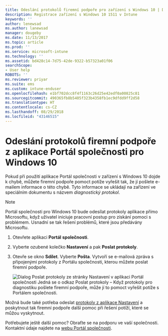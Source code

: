 ```yaml
---
title: Odeslání protokolů firemní podpoře pro zařízení s Windows 10 | Dokumentace Microsoftu
description: Registrace zařízení s Windows 10 1511 v Intune
keywords: ''
author: lenewsad
ms.author: lanewsad
manager: dougeby
ms.date: 11/13/2017
ms.topic: article
ms.prod: ''
ms.service: microsoft-intune
ms.technology: ''
ms.assetid: bd428c14-7d75-42de-9322-b57323a01f06
searchScope:
- User help
ROBOTS: ''
ms.reviewer: priyar
ms.suite: ems
ms.custom: intune-enduser
ms.openlocfilehash: e1bf702dcc8f4f1163c26d25e42edf0a00825c81
ms.sourcegitcommit: 490365fb8b5405f323b4358fb1ec9dfdd9ff2d58
ms.translationtype: HT
ms.contentlocale: cs-CZ
ms.lasthandoff: 08/29/2018
ms.locfileid: "43146515"
---
```

# <a name="send-logs-to-your-company-support-from-the-company-portal-app-for-windows-10"></a>Odeslání protokolů firemní podpoře z aplikace Portál společnosti pro Windows 10

Pokud při použití aplikace Portál společnosti v zařízení s Windows 10 dojde k chybě, můžete firemní podpoře pomoct potíže vyřešit tak, že jí pošlete e-mailem informace o této chybě. Tyto informace se ukládají na zařízení ve speciálním dokumentu s názvem _diagnostický protokol_.

> [!Note]       
> Portál společnosti pro Windows 10 bude odesílat protokoly aplikace přímo Microsoftu, když uživatel iniciuje pracovní postup pro získání pomoci s problémem. Usnadní se tak řešení problémů, které jsou předávány Microsoftu.

1. Otevřete aplikaci **Portál společnosti**.
2. Vyberte ozubené kolečko **Nastavení** a pak **Poslat protokoly**.
3. Otevře se okno **Sdílet**. Vyberte **Pošta**. Vytvoří se e-mailová zpráva s připojenými protokoly z Portálu společnosti, kterou můžete poslat firemní podpoře.

   ![Dialog Poslat protokoly ze stránky Nastavení v aplikaci Portál společnosti Jedná se o odkaz Poslat protokoly – Když protokoly pro diagnostiku pošlete firemní podpoře, může jí to pomoct vyřešit potíže s Portálem společnosti.](./media/w10-share-logs-after-1711.png)

Možná bude také potřeba odeslat [protokoly z aplikace Nastavení](send-logs-to-your-it-admin-settings-windows.md) a poskytnout tak firemní podpoře další pomoc při řešení potíží, které se můžou vyskytnout.

Potřebujete ještě další pomoc? Obraťte se na podporu ve vaší společnosti. Kontaktní údaje najdete na [webu Portál společnosti](https://go.microsoft.com/fwlink/?linkid=2010980).

